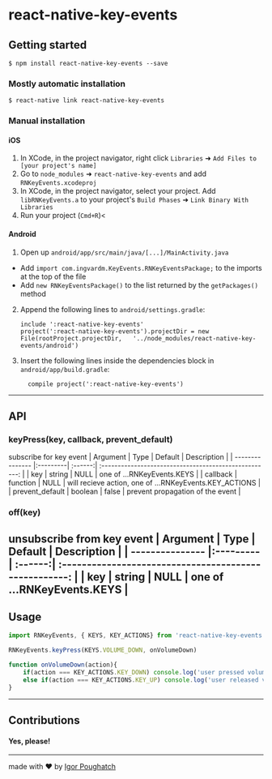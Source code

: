 
# react-native-key-events

## Getting started

`$ npm install react-native-key-events --save`

### Mostly automatic installation

`$ react-native link react-native-key-events`

### Manual installation

#### iOS

1. In XCode, in the project navigator, right click `Libraries` ➜ `Add Files to [your project's name]`
2. Go to `node_modules` ➜ `react-native-key-events` and add `RNKeyEvents.xcodeproj`
3. In XCode, in the project navigator, select your project. Add `libRNKeyEvents.a` to your project's `Build Phases` ➜ `Link Binary With Libraries`
4. Run your project (`Cmd+R`)<

#### Android

1. Open up `android/app/src/main/java/[...]/MainActivity.java`
  - Add `import com.ingvardm.KeyEvents.RNKeyEventsPackage;` to the imports at the top of the file
  - Add `new RNKeyEventsPackage()` to the list returned by the `getPackages()` method
2. Append the following lines to `android/settings.gradle`:
  	```
  	include ':react-native-key-events'
  	project(':react-native-key-events').projectDir = new File(rootProject.projectDir, 	'../node_modules/react-native-key-events/android')
  	```
3. Insert the following lines inside the dependencies block in `android/app/build.gradle`:
  	```
      compile project(':react-native-key-events')
  	```
---
## API
### keyPress(key, callback, prevent_default)
subscribe for key event
| Argument        | Type     | Default | Description                                            |
| --------------- |:---------| :------:| :----------------------------------------------------: |
| key             | string   | NULL    | one of ...RNKeyEvents.KEYS                             |
| callback        | function | NULL    | will recieve action, one of ...RNKeyEvents.KEY_ACTIONS |
| prevent_default | boolean  | false   | prevent propagation of the event                       |

### off(key)
unsubscribe from key event
| Argument        | Type     | Default | Description                                            |
| --------------- |:---------| :------:| :----------------------------------------------------: |
| key             | string   | NULL    | one of ...RNKeyEvents.KEYS                             |
---
## Usage
```javascript
import RNKeyEvents, { KEYS, KEY_ACTIONS} from 'react-native-key-events'

RNKeyEvents.keyPress(KEYS.VOLUME_DOWN, onVolumeDown)

function onVolumeDown(action){
	if(action === KEY_ACTIONS.KEY_DOWN) console.log('user pressed volume down...')
	else if(action === KEY_ACTIONS.KEY_UP) console.log('user released volume down...')
}
```
---
## Contributions
#### Yes, please!
---

made with ❤️ by [Igor Poughatch](https://github.com/ingvardm)